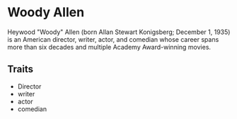 # Woody Allen
Heywood "Woody" Allen (born Allan Stewart Konigsberg; December 1, 1935) is an American director, writer, actor, and comedian whose career spans more than six decades and multiple Academy Award-winning movies.

## Traits
* Director
* writer
* actor
* comedian
